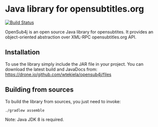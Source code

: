 # Java library for opensubtitles.org

[![Build Status](https://drone.io/github.com/wtekiela/opensub4j/status.png)](https://drone.io/github.com/wtekiela/opensub4j/latest)

OpenSub4j is an open source Java library for opensubtites. It provides an object-oriented abstraction over XML-RPC opensubtitles.org API.

## Installation

To use the library simply include the JAR file in your project. You can download the latest build and JavaDocs from: https://drone.io/github.com/wtekiela/opensub4j/files

## Building from sources

To build the library from sources, you just need to invoke:
```
./gradlew assemble
```

Note: Java JDK 8 is required.
